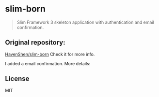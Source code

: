 # slim-born

> Slim Framework 3 skeleton application with authentication and email confirmation.

## Original repository:
[HavenShen/slim-born](https://github.com/HavenShen/slim-born)
Check it for more info.

I added a email confirmation. More details:


## License

MIT

